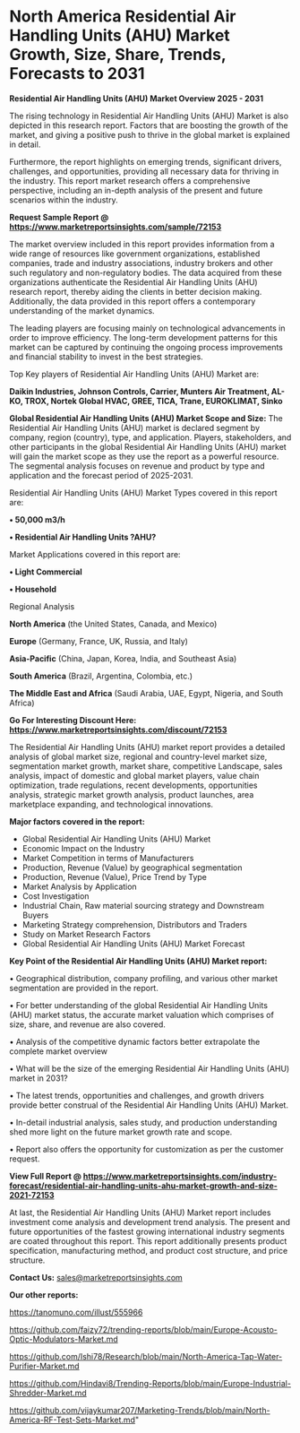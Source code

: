 # North America Residential Air Handling Units (AHU) Market Growth, Size, Share, Trends, Forecasts to 2031

<Strong> Residential Air Handling Units (AHU) Market Overview 2025 - 2031</strong>

The rising technology in Residential Air Handling Units (AHU) Market is also depicted in this research report. Factors that are boosting the growth of the market, and giving a positive push to thrive in the global market is explained in detail.

Furthermore, the report highlights on emerging trends, significant drivers, challenges, and opportunities, providing all necessary data for thriving in the industry. This report market research offers a comprehensive perspective, including an in-depth analysis of the present and future scenarios within the industry.

<strong>Request Sample Report @ <a href=https://www.marketreportsinsights.com/sample/72153>https://www.marketreportsinsights.com/sample/72153</a></strong>

The market overview included in this report provides information from a wide range of resources like government organizations, established companies, trade and industry associations, industry brokers and other such regulatory and non-regulatory bodies. The data acquired from these organizations authenticate the Residential Air Handling Units (AHU) research report, thereby aiding the clients in better decision making. Additionally, the data provided in this report offers a contemporary understanding of the market dynamics.

The leading players are focusing mainly on technological advancements in order to improve efficiency. The long-term development patterns for this market can be captured by continuing the ongoing process improvements and financial stability to invest in the best strategies.

Top Key players of Residential Air Handling Units (AHU) Market are:

<strong>Daikin Industries, Johnson Controls, Carrier, Munters Air Treatment, AL-KO, TROX, Nortek Global HVAC, GREE, TICA, Trane, EUROKLIMAT, Sinko</strong>

<strong><b>Global Residential Air Handling Units (AHU) Market Scope and Size:</b></strong>
The Residential Air Handling Units (AHU) market is declared segment by company, region (country), type, and application. Players, stakeholders, and other participants in the global Residential Air Handling Units (AHU) market will gain the market scope as they use the report as a powerful resource. The segmental analysis focuses on revenue and product by type and application and the forecast period of 2025-2031.

Residential Air Handling Units (AHU) Market Types covered in this report are:

<strong>• 50,000 m3/h

• Residential Air Handling Units ?AHU?</strong>

Market Applications covered in this report are:

<strong>• Light Commercial

• Household</strong> 

Regional Analysis

<strong>North America</strong> (the United States, Canada, and Mexico)

<strong>Europe</strong> (Germany, France, UK, Russia, and Italy)

<strong>Asia-Pacific</strong> (China, Japan, Korea, India, and Southeast Asia)

<strong>South America</strong> (Brazil, Argentina, Colombia, etc.)

<strong>The Middle East and Africa</strong> (Saudi Arabia, UAE, Egypt, Nigeria, and South Africa)

<strong>Go For Interesting Discount Here: <a href=https://www.marketreportsinsights.com/discount/72153>https://www.marketreportsinsights.com/discount/72153</a></strong>

The Residential Air Handling Units (AHU) market report provides a detailed analysis of global market size, regional and country-level market size, segmentation market growth, market share, competitive Landscape, sales analysis, impact of domestic and global market players, value chain optimization, trade regulations, recent developments, opportunities analysis, strategic market growth analysis, product launches, area marketplace expanding, and technological innovations.

<strong><b>Major factors covered in the report:</b></strong>
<ul>
  <li>Global Residential Air Handling Units (AHU) Market </li>
  <li>Economic Impact on the Industry</li>
  <li>Market Competition in terms of Manufacturers</li>
  <li>Production, Revenue (Value) by geographical segmentation</li>
  <li>Production, Revenue (Value), Price Trend by Type</li>
  <li>Market Analysis by Application</li>
  <li>Cost Investigation</li>
  <li>Industrial Chain, Raw material sourcing strategy and Downstream Buyers</li>
  <li>Marketing Strategy comprehension, Distributors and Traders</li>
  <li>Study on Market Research Factors</li>
  <li>Global Residential Air Handling Units (AHU) Market Forecast</li>
</ul>

<strong><b>Key Point of the Residential Air Handling Units (AHU) Market report:</b></strong>

• Geographical distribution, company profiling, and various other market segmentation are provided in the report.

• For better understanding of the global Residential Air Handling Units (AHU) market status, the accurate market valuation which comprises of size, share, and revenue are also covered.

• Analysis of the competitive dynamic factors better extrapolate the complete market overview

• What will be the size of the emerging Residential Air Handling Units (AHU) market in 2031?

• The latest trends, opportunities and challenges, and growth drivers provide better construal of the Residential Air Handling Units (AHU) Market.

• In-detail industrial analysis, sales study, and production understanding shed more light on the future market growth rate and scope.

• Report also offers the opportunity for customization as per the customer request.

<strong><b>View Full Report @ <a href=https://www.marketreportsinsights.com/industry-forecast/residential-air-handling-units-ahu-market-growth-and-size-2021-72153>https://www.marketreportsinsights.com/industry-forecast/residential-air-handling-units-ahu-market-growth-and-size-2021-72153</a></b></strong>


At last, the Residential Air Handling Units (AHU) Market report includes investment come analysis and development trend analysis. The present and future opportunities of the fastest growing international industry segments are coated throughout this report. This report additionally presents product specification, manufacturing method, and product cost structure, and price structure.

<strong>Contact Us:</strong>
sales@marketreportsinsights.com

<strong>Our other reports:</strong>

<a href=https://tanomuno.com/illust/555966>https://tanomuno.com/illust/555966</a>

<a href=https://github.com/faizy72/trending-reports/blob/main/Europe-Acousto-Optic-Modulators-Market.md>https://github.com/faizy72/trending-reports/blob/main/Europe-Acousto-Optic-Modulators-Market.md</a>

<a href=https://github.com/Ishi78/Research/blob/main/North-America-Tap-Water-Purifier-Market.md>https://github.com/Ishi78/Research/blob/main/North-America-Tap-Water-Purifier-Market.md</a>

<a href=https://github.com/Hindavi8/Trending-Reports/blob/main/Europe-Industrial-Shredder-Market.md>https://github.com/Hindavi8/Trending-Reports/blob/main/Europe-Industrial-Shredder-Market.md</a>

<a href=https://github.com/vijaykumar207/Marketing-Trends/blob/main/North-America-RF-Test-Sets-Market.md>https://github.com/vijaykumar207/Marketing-Trends/blob/main/North-America-RF-Test-Sets-Market.md</a>"
